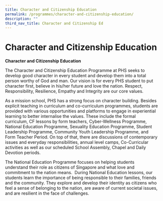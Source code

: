 ```yaml
---
title: Character and Citizenship Education
permalink: /programmes/character-and-citizenship-education/
description: ""
third_nav_title: Character and Citizenship Ed
---
```

# **Character and Citizenship Education**

**Character and Citizenship Education** 

The Character and Citizenship Education Programme at PHS seeks to develop good character in every student and develop them into a total person worthy of God and man. Our vision is for every PHS student to put character first, believe in his/her future and love the nation. Respect, Responsibility, Resilience, Empathy and Integrity are our core values.

As a mission school, PHS has a strong focus on character building. Besides explicit teaching in curriculum and co-curriculum programmes, students are provided with various opportunities and platforms to engage in experiential learning to better internalise the values. These include the formal curriculum, CF lessons by form teachers, Cyber-Wellness Programme, National Education Programme, Sexuality Education Programme, Student Leadership Programme, Community Youth Leadership Programme, and Form Teacher Period. On top of that, there are discussions of contemporary issues and everyday responsibilities, annual level camps, Co-Curricular activities as well as our scheduled School Assembly, Chapel and Daily Devotion periods.

The National Education Programme focuses on helping students understand their role as citizens of Singapore and what love and commitment to the nation means.  During National Education lessons, our students learn the importance of being responsible to their families, friends and the community. They explore and develop their identity as citizens who feel a sense of belonging to the nation, are aware of current societal issues, and are resilient in the face of challenges.